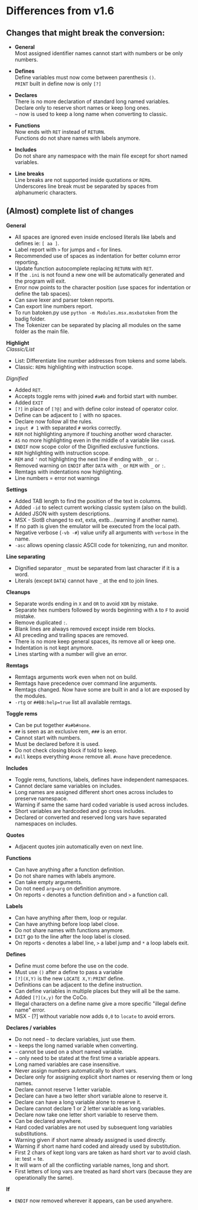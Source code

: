# Differences from v1.6  
  
## Changes that might break the conversion:  
  
- **General**  
Most assigned identifier names cannot start with numbers or be only numbers.  
  
- **Defines**  
Define variables must now come between parenthesis `()`.  
`PRINT` built in define now is only `[?]`  
  
- **Declares**  
There is no more declaration of standard long named variables.  
Declare only to reserve short names or keep long ones.  
`~` now is used to keep a long name when converting to classic.  
  
- **Functions**  
Now ends with `RET` instead of `RETURN`.  
Functions do not share names with labels anymore.  
  
- **Includes**  
Do not share any namespace with the main file except for short named variables.  
  
- **Line breaks**  
Line breaks are not supported inside quotations or `REM`s.  
Underscores line break must be separated by spaces from alphanumeric characters.  
  
## (Almost) complete list of changes  
  
**General**  
  
- All spaces are ignored even inside enclosed literals like labels and defines ie: `[ aa ]`.  
- Label report with `>` for jumps and `<` for lines.  
- Recommended use of spaces as indentation for better column error reporting.  
- Update function autocomplete replacing `RETURN` with `RET`.  
- If the `.ini` is not found a new one will be automatically generated and the program will exit.  
- Error now points to the character position (use spaces for indentation or define the tab spaces).  
- Can save lexer and parser token reports.  
- Can export line numbers report.  
- To run batoken.py use  `python -m Modules.msx.msxbatoken` from the badig folder.  
- The Tokenizer can be separated by placing all modules on the same folder as the main file.  
  
**Highlight**  
*Classic/List*  
- List: Differentiate line number addresses from tokens and some labels.  
- Classic: `REM`s highlighting with instruction scope.  
  
*Dignified*  
- Added `RET`.  
- Accepts toggle rems with joined `#a#b` and forbid start with number.  
- Added `EXIT`  
- `[?]` in place of `[?@]` and with define color instead of operator color.  
- Define can be adjacent to `[` with no spaces.  
- Declare now follow all the rules.  
- `input # 1` with separated `#` works correctly.  
- `REM` not highlighting anymore if touching another word character.  
- `AS` no more highlighting even in the middle of a variable like `casa$`.  
- `ENDIF` now scope color of the Dignified exclusive functions.  
- `REM` highlighting with instruction scope.  
- `REM` and `'` not highlighting the next line if ending with `_` or `:`.  
- Removed warning  on `ENDIF` after `DATA` with `_` or `REM` with `_` or `:`.  
- Remtags with indentations now highlighting.  
- Line numbers = error not warnings
   
**Settings**  
- Added TAB length to find the position of the text in columns.  
- Added `-id` to select current working classic system (also on the build).  
- Added JSON with system descriptions.  
- MSX - SlotB changed to ext, exta, extb...(warning if another name).  
- If no path is given the emulator will be executed from the local path.  
- Negative verbose (`-vb -#`) value unify all arguments with `verbose` in the name.  
- `-asc` allows opening classic ASCII code for tokenizing, run and monitor.
  
**Line separating**  
- Dignified separator `_` must be separated from last character if it is a word.  
- Literals (except `DATA`) cannot have `_` at the end to join lines.  
  
**Cleanups**  
- Separate words ending in `X` and `OR` to avoid `XOR` by mistake.  
- Separate hex numbers followed by words beginning with `A` to `F` to avoid mistake.  
- Remove duplicated `:`.  
- Blank lines are always removed except inside rem blocks.  
- All preceding and trailing spaces are removed.  
- There is no more keep general spaces, its remove all or keep one.  
- Indentation is not kept anymore.  
- Lines starting with a number will give an error.  
  
**Remtags**  
- Remtags arguments work even when not on build.  
- Remtags have precedence over command line arguments.  
- Remtags changed. Now have some are built in and a lot are exposed by the modules.  
- `-rtg` or `##BB:help=true` list all available remtags.  
  
**Toggle rems**  
- Can be put together `#a#b#none`.  
- `##` is seen as an exclusive rem, `###` is an error.  
- Cannot start with numbers.  
- Must be declared before it is used.  
- Do not check closing block if told to keep.  
- `#all` keeps everything `#none` remove all. `#none` have precedence.  
  
**Includes**  
- Toggle rems, functions, labels, defines have independent namespaces.  
- Cannot declare same variables on includes.  
- Long names are assigned different short ones across includes to preserve namespace.  
- Warning if same the same hard coded variable is used across includes.  
- Short variables are hardcoded and go cross includes.  
- Declared or converted and reserved long vars have separated namespaces on includes.  
  
**Quotes**  
- Adjacent quotes join automatically even on next line.  
  
**Functions**  
- Can have anything after a function definition.  
- Do not share names with labels anymore.  
- Can take empty arguments.  
- Do not need `arg=arg` on definition anymore.  
- On reports `<` denotes a function definition and `>` a function call.  
  
**Labels**  
- Can have anything after them, loop or regular.  
- Can have anything before loop label close.  
- Do not share names with functions anymore.  
- `EXIT` go to the line after the loop label is closed.  
- On reports `<` denotes a label line, `>` a label jump and `*` a loop labels exit.  
  
**Defines**  
- Define must come before the use on the code.  
- Must use `()` after a define to pass a variable  
- `[?](X,Y)` is the new `LOCATE X,Y:PRINT` define.  
- Definitions can be adjacent to the define instruction.  
- Can define variables in multiple places but they will all be the same.  
- Added `[?](x,y)` for the CoCo.  
- Illegal characters on a define name give a more specific "illegal define name" error.  
- MSX - [?] without variable now adds `0,0` to `locate` to avoid errors.  

**Declares / variables**  
- Do not need `~` to declare variables, just use them.  
- `~` keeps the long named variable when converting.  
- `~` cannot be used on a short named variable.  
- `~` only need to be stated at the first time a variable appears.
- Long named variables are case insensitive.  
- Never assign numbers automatically to short vars.  
- Declare only for assigning explicit short names or reserving them or long names.  
- Declare cannot reserve 1 letter variable.  
- Declare can have a two letter short variable alone to reserve it.  
- Declare can have a long variable alone to reserve it.  
- Declare cannot declare 1 or 2 letter variable as long variables.  
- Declare now take one letter short variable to reserve them.  
- Can be declared anywhere.  
- Hard coded variables are not used by subsequent long variables substitutions.  
- Warning given if short name already assigned is used directly.  
- Warning if short name hard coded and already used by substitution.  
- First 2 chars of kept long vars are taken as hard short var to avoid clash. ie: test = te.  
- It will warn of all the conflicting variable names, long and short.  
- First letters of long vars are treated as hard short vars (because they are operationally the same).  
  
**If**  
- `ENDIF` now removed wherever it appears, can be used anywhere.  
